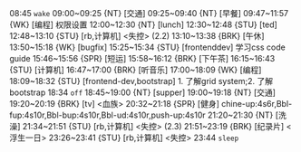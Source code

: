 08:45 `wake`
09:00~09:25 {NT} [交通]
09:25~09:40 {NT} [早餐]
09:47~11:57 {WK} [编程] <WA> 权限设置
12:00~12:30 {NT} [lunch]
12:30~12:48 {STU} [ted] <OTD>
12:48~13:10 {STU} [rb,计算机] <失控> (2.2)
13:10~13:38 {BRK} [午休]
13:50~15:18 {WK} [bugfix] <WA>
15:25~15:34 {STU} [frontenddev] 学习css code guide
15:46~15:56 {SPR} [短运]
15:58~16:12 {BRK} [下午茶]
16:15~16:43 {STU} [计算机]
16:47~17:00 {BRK} [听音乐]
17:00~18:09 {WK} [编程] <WA>
18:09~18:32 {STU} [frontend-dev,bootstrap] 1. 了解grid system;2. 了解bootstrap
18:34 `off`
18:45~19:00 {NT} [supper]
19:00~19:18 {NT} [交通]
19:20~20:19 {BRK} [tv] <血族>
20:32~21:18 {SPR} [健身] chine-up:4s6r,Bbl-fup:4s10r,Bbl-bup:4s10r,Bbl-ud:4s10r,push-up:4s10r
21:20~21:30 {NT} [洗澡]
21:34~21:51 {STU} [rb,计算机] <失控> (2.3)
21:51~23:19 {BRK} [纪录片] <浮生一日>
23:26~23:41 {STU} [rb,计算机] <失控>
23:44 `sleep`